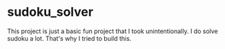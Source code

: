 # sudoku_solver
This project is just a basic fun project that I took unintentionally. I do solve sudoku a lot. That's why I tried to build this.
